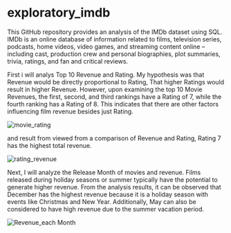 # exploratory_imdb
This GitHub repository provides an analysis of the IMDb dataset using SQL.
IMDb is an online database of information related to films, television series, podcasts, home videos, video games, and streaming content online – including cast, production crew and personal biographies, plot summaries, trivia, ratings, and fan and critical reviews.
  
First i will analys Top 10 Revenue and Rating. My hypothesis was that Revenue would be directly proportional to Rating, That higher Ratings would result in higher Revenue. However, upon examining the top 10 Movie Revenues, the first, second, and third rankings have a Rating of 7, while the fourth ranking has a Rating of 8. This indicates that there are other factors influencing film revenue besides just Rating.

![movie_rating](https://github.com/ulumbagas/exploratory_imdb/assets/58242856/cf054147-a5ee-4577-b269-8182b30022b1)

and result from viewed from a comparison of Revenue and Rating, Rating 7 has the highest total revenue.


![rating_revenue](https://github.com/ulumbagas/exploratory_imdb/assets/58242856/20f0d27a-e5a3-49c2-ab93-8910004a0e8d)

Next, I will analyze the Release Month of movies and revenue. Films released during holiday seasons or summer typically have the potential to generate higher revenue. From the analysis results, it can be observed that December has the highest revenue because it is a holiday season with events like Christmas and New Year. Additionally, May can also be considered to have high revenue due to the summer vacation period.


![Revenue_each Month](https://github.com/ulumbagas/exploratory_imdb/assets/58242856/6271fc28-6484-42ee-817b-4ac3eb445713)
